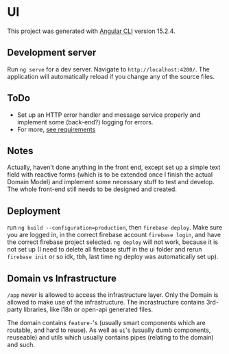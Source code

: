 # UI

This project was generated with [Angular CLI](https://github.com/angular/angular-cli) version 15.2.4.

## Development server

Run `ng serve` for a dev server. Navigate to `http://localhost:4200/`. The application will automatically reload if you change any of the source files.

## ToDo

- Set up an HTTP error handler and message service properly and implement some (back-end?) logging for errors.
- For more, [see requirements](../README.md#requirements)

## Notes

Actually, haven't done anything in the front end, except set up a simple text field with reactive forms (which is to be extended once I finish the actual Domain Model) and implement some necessary stuff to test and develop. The whole front-end still needs to be designed and created.

## Deployment

run `ng build --configuration=production`, then `firebase deploy`. Make sure you are logged in, in the correct firebase account `firebase login`, and have the correct firebase project selected. `ng deploy` will not work, because it is not set up (I need to delete all firebase stuff in the ui folder and rerun `firebase init` or so idk, tbh, last time ng deploy was automatically set up).

## Domain vs Infrastructure

`/app` never is allowed to access the infrastructure layer. Only the Domain is allowed to make use of the infrastructure.
The incrastructure contains 3rd-party libraries, like i18n or open-api generated files.

The domain contains `feature-`'s (usually smart components which are routable, and hard to reuse).
As well as `ui`'s (usually dumb components, reuseable) and utils which usually contains pipes (relating to the domain) and such.
